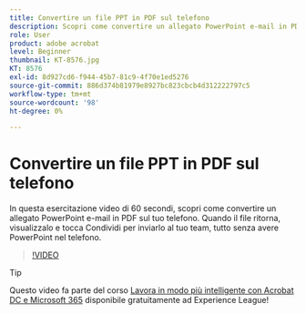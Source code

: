 ```yaml
---
title: Convertire un file PPT in PDF sul telefono
description: Scopri come convertire un allegato PowerPoint e-mail in PDF sul telefono
role: User
product: adobe acrobat
level: Beginner
thumbnail: KT-8576.jpg
KT: 8576
exl-id: 8d927cd6-f944-45b7-81c9-4f70e1ed5276
source-git-commit: 886d374b81979e8927bc823cbcb4d312222797c5
workflow-type: tm+mt
source-wordcount: '98'
ht-degree: 0%

---
```


# Convertire un file PPT in PDF sul telefono

In questa esercitazione video di 60 secondi, scopri come convertire un allegato PowerPoint e-mail in PDF sul tuo telefono. Quando il file ritorna, visualizzalo e tocca Condividi per inviarlo al tuo team, tutto senza avere PowerPoint nel telefono.

>[!VIDEO](https://video.tv.adobe.com/v/336366?hidetitle=true)

>[!TIP]
>
>Questo video fa parte del corso [Lavora in modo più intelligente con Acrobat DC e Microsoft 365](https://experienceleague.adobe.com/?recommended=Acrobat-U-1-2021.microsoft365) disponibile gratuitamente ad Experience League!
